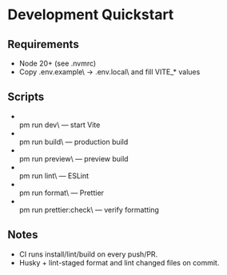 # Development Quickstart

## Requirements

- Node 20+ (see \.nvmrc\)
- Copy \.env.example\ → \.env.local\ and fill VITE\_\* values

## Scripts

- \
  pm run dev\ — start Vite
- \
  pm run build\ — production build
- \
  pm run preview\ — preview build
- \
  pm run lint\ — ESLint
- \
  pm run format\ — Prettier
- \
  pm run prettier:check\ — verify formatting

## Notes

- CI runs install/lint/build on every push/PR.
- Husky + lint-staged format and lint changed files on commit.
